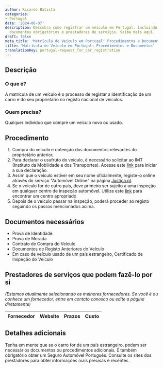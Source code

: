 ```yaml
---
author: Ricardo Batista
categories:
- Portugal
date: '2024-06-07'
description: Descubra como registrar um veículo em Portugal, incluindo os passos necessários,
  documentos obrigatórios e prestadores de serviços. Saiba mais aqui.
draft: false
meta_title: 'Matrícula de Veículo em Portugal: Procedimentos e Documentos'
title: 'Matrícula de Veículo em Portugal: Procedimentos e Documentos'
translationKey: portugal-request_for_car_registration
---
```




## Descrição
### O que é?
A matrícula de um veículo é o processo de registar a identificação de um carro e do seu proprietário no registo nacional de veículos.

### Quem precisa?
Qualquer indivíduo que compre um veículo novo ou usado.

## Procedimento
1. Compra do veículo e obtenção dos documentos relevantes do proprietário anterior.
2. Para declarar o usufruto do veículo, é necessário solicitar ao IMT (Instituto da Mobilidade e dos Transportes). Acesse este [link](https://www.imtonline.pt/) para iniciar a sua declaração.
3. Assim que o veículo estiver em seu nome oficialmente, registe-o online através do serviço "Automóvel Online" na página [Justiça.pt](https://justica.gov.pt/).
4. Se o veículo for de outro país, deve primeiro ser sujeito a uma inspeção em qualquer centro de inspeção automóvel. Utilize este [link](https://www.imtonline.pt/) para encontrar um centro apropriado.
5. Depois de o veículo passar na inspeção, poderá proceder ao registo seguindo os passos mencionados acima.

## Documentos necessários
- Prova de Identidade
- Prova de Morada
- Contrato de Compra do Veículo
- Documentos de Registo Anteriores do Veículo
- Em caso de veículo usado de um país estrangeiro, Certificado de Inspeção do Veículo

## Prestadores de serviços que podem fazê-lo por si
_(Estamos atualmente selecionando os melhores fornecedores. Se você é ou conhece um fornecedor, entre em contato conosco ou edite a página diretamente)_

| Fornecedor      |     Website     |     Prazos       |       Custo      |
| --------------- | --------------- |  :-------------: | :-------------: |

## Detalhes adicionais
Tenha em mente que se o carro for de um país estrangeiro, podem ser necessários documentos ou procedimentos adicionais. É também obrigatório obter um Seguro Automóvel Português. Consulte os sites dos prestadores para obter informações mais precisas e recentes.